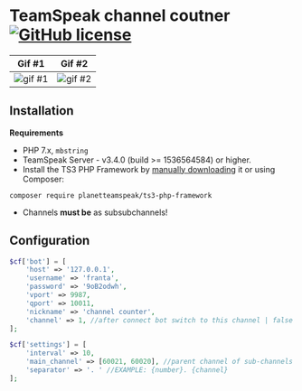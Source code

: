 
# TeamSpeak channel coutner [![GitHub license](https://img.shields.io/github/license/Ondra3211/ts-channel-counter)](https://github.com/Ondra3211/ts-channel-counter/blob/master/LICENSE)

| Gif #1 | Gif #2 |
| ------------- | ------------- |
| ![gif #1](https://i.zerocz.eu/ja/0t5VSM3to3.gif)  | ![gif #2](https://i.zerocz.eu/ja/lqpEULMlEb.gif)  |


## Installation
**Requirements**
* PHP 7.x, `mbstring`
* TeamSpeak Server - v3.4.0 (build >= 1536564584) or higher.
* Install the TS3 PHP Framework by [manually downloading](https://github.com/ronindesign/ts3phpframework/archive/master.zip) it or using Composer:
```
composer require planetteamspeak/ts3-php-framework
```  
* Channels **must be** as subsubchannels!

## Configuration
```php
$cf['bot'] = [
    'host' => '127.0.0.1',
    'username' => 'franta',
    'password' => '9oB2odwh',
    'vport' => 9987,
    'qport' => 10011,
    'nickname' => 'channel counter',
    'channel' => 1, //after connect bot switch to this channel | false to disable this feature
];

$cf['settings'] = [
    'interval' => 10,
    'main_channel' => [60021, 60020], //parent channel of sub-channels that will be sorted
    'separator' => '. ' //EXAMPLE: {number}. {channel}
];
```